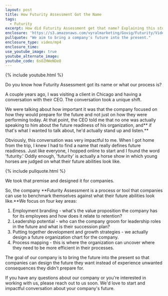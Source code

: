 ```yaml
---
layout: post
title: How Futurity Assessment Got the Name
tags:
  - Futurity
excerpt: How did Futurity Assessment get that name? Explaining this story will help you understand exactly how we can bring you value.
enclosure: 'https://s3.amazonaws.com/vyralmarketing/Govig/Futurity/Videos/2017/How+Futurity+Assessment+Got+the+Name.mp4'
pullquote: "We aim to bring a company's future into the present."
enclosure_type: video/mp4
enclosure_time:
use_youtube_image: true
youtube_alternate_image:
youtube_code: 6sOZHWeNDe8
---
```



{% include youtube.html %}

Do you know how Futurity Assessment got its name or what our process is?

A couple years ago, I was visiting a client in Chicago and having a conversation with their CEO. The conversation took a unique shift.

We were talking about how important it was that the company focused on how they would prepare for the future and not just on how they were performing today. At that point, the CEO told me that no one was actually speaking to him about the future readiness of his organization, and** if that's what I wanted to talk about, he'd actually stand up and listen.**

Obviously, this conversation was very impactful to me. When I got home from the trip, I knew I had to find a name that really defines future readiness. Just like everyone, I hopped online to start and I found the word 'futurity.' Oddly enough, 'futurity' is actually a horse show in which young horses are judged on what their future abilities look like.&nbsp;

{% include pullquote.html %}

We took that premise and designed it for companies.

So, the company **Futurity Assessment is a process or tool that companies can use to benchmark themselves against what their future abilities look like.**We focus on four key areas:

1. Employment branding - what's the value proposition the company has for its employees and how does it relate to retention?&nbsp;
2. Leadership potential - who can the company groom for leadership roles in the future and what is their succession plan?
3. Putting together development and growth strategies - we actually design a future organization chart for the company.&nbsp;
4. Process mapping - this is where the organization can uncover where they need to be more efficient in their processes.&nbsp;

The goal of our company is to bring the future into the present so that companies can design the future they want instead of experience unwanted consequences they didn't prepare for.

If you have any questions about our company or you're interested in working with us, please reach out to us soon. We'd love to start and impactful conversation about your company's future.